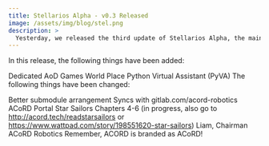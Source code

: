 ```yaml
---
title: Stellarios Alpha - v0.3 Released
image: /assets/img/blog/stel.png
description: >
  Yesterday, we released the third update of Stellarios Alpha, the main addition being a digital assistant programmed in Python 3.7.5
---
```


In this release, the following things have been added:

Dedicated AoD Games World Place
Python Virtual Assistant (PyVA)
The following things have been changed:

Better submodule arrangement
Syncs with gitlab.com/acord-robotics
ACoRD Portal
Star Sailors Chapters 4-6 (in progress, also go to http://acord.tech/readstarsailors or https://www.wattpad.com/story/198551620-star-sailors)
Liam, Chairman ACoRD Robotics
Remember, ACORD is branded as ACoRD!
